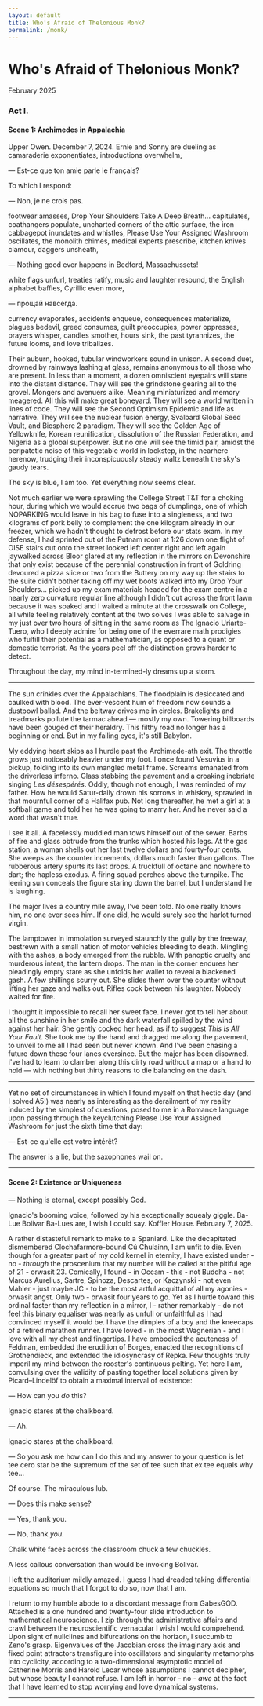 ```yaml
---
layout: default
title: Who's Afraid of Thelonious Monk?
permalink: /monk/
---
```


# Who's Afraid of Thelonious Monk?
<p class="date">February 2025</p>

### Act I.
#### Scene 1: Archimedes in Appalachia
Upper Owen. December 7, 2024. Ernie and Sonny are dueling as camaraderie exponentiates, introductions overwhelm,

— Est-ce que ton amie parle le français?

To which I respond:

— Non, je ne crois pas.

footwear amasses, Drop Your Shoulders Take A Deep Breath... capitulates, coathangers populate, uncharted corners of the attic surface, the iron cabbagepot inundates and whistles, Please Use Your Assigned Washroom oscillates, the monolith chimes, medical experts prescribe, kitchen knives clamour, daggers unsheath,

— Nothing good ever happens in Bedford, Massachussets!

white flags unfurl, treaties ratify, music and laughter resound, the English alphabet baffles, Cyrillic even more, 

— прощай навсегда.

currency evaporates, accidents enqueue, consequences materialize, plagues bedevil, greed consumes, guilt preoccupies, power oppresses, prayers whisper, candles smother, hours sink, the past tyrannizes, the future looms, and love tribalizes.

Their auburn, hooked, tubular windworkers sound in unison. A second duet, drowned by rainways lashing at glass, remains anonymous to all those who are present. In less than a moment, a dozen omniscient eyepairs will stare into the distant distance. They will see the grindstone gearing all to the grovel. Mongers and avenuers alike. Meaning miniaturized and memory meagered. All this will make great boneyard. They will see a world written in lines of code. They will see the Second Optimism Epidemic and life as narrative. They will see the nuclear fusion energy, Svalbard Global Seed Vault, and Biosphere 2 paradigm. They will see the Golden Age of Yellowknife, Korean reunification, dissolution of the Russian Federation, and Nigeria as a global superpower. But no one will see the timid pair, amidst the peripatetic noise of this vegetable world in lockstep, in the nearhere herenow, trudging their inconspicuously steady waltz beneath the sky's gaudy tears.

The sky is blue, I am too. Yet everything now seems clear.

Not much earlier we were sprawling the College Street T&T for a choking hour, during which we would accrue two bags of dumplings, one of which NOPARKING would leave in his bag to fuse into a singleness, and two kilograms of pork belly to complement the one kilogram already in our freezer, which we hadn't thought to defrost before our stats exam. In my defense, I had sprinted out of the Putnam room at 1:26 down one flight of OISE stairs out onto the street looked left center right and left again jaywalked across Bloor glared at my reflection in the mirrors on Devonshire that only exist because of the perennial construction in front of Goldring devoured a pizza slice or two from the Buttery on my way up the stairs to the suite didn't bother taking off my wet boots walked into my Drop Your Shoulders... picked up my exam materials headed for the exam centre in a nearly zero curvature regular line although I didn't cut across the front lawn because it was soaked and I waited a minute at the crosswalk on College, all while feeling relatively content at the two solves I was able to salvage in my just over two hours of sitting in the same room as The Ignacio Uriarte-Tuero, who I deeply admire for being one of the everrare math prodigies who fulfill their potential as a mathematician, as opposed to a quant or domestic terrorist. As the years peel off the distinction grows harder to detect.

Throughout the day, my mind in-termined-ly dreams up a storm.

---

The sun crinkles over the Appalachians. The floodplain is desiccated and caulked with blood. The ever-vescent hum of freedom now sounds a dustbowl ballad. And the beltway drives me in circles. Brakelights and treadmarks pollute the tarmac ahead — mostly my own. Towering billboards have been gouged of their heraldry. This filthy road no longer has a beginning or end. But in my failing eyes, it's still Babylon.

My eddying heart skips as I hurdle past the Archimede-ath exit. The throttle grows just noticeably heavier under my foot. I once found Vesuvius in a pickup, folding into its own mangled metal frame. Screams emanated from the driverless inferno. Glass stabbing the pavement and a croaking inebriate singing *Les désespérés*. Oddly, though not enough, I was reminded of my father. How he would Satur-daily drown his sorrows in whiskey, sprawled in that mournful corner of a Halifax pub. Not long thereafter, he met a girl at a softball game and told her he was going to marry her. And he never said a word that wasn't true.

I see it all. A facelessly muddied man tows himself out of the sewer. Barbs of fire and glass obtrude from the trunks which hosted his legs. At the gas station, a woman shells out her last twelve dollars and fourty-four cents. She weeps as the counter increments, dollars much faster than gallons. The rubberous artery spurts its last drops. A truckfull of octane and nowhere to dart; the hapless exodus. A firing squad perches above the turnpike. The leering sun conceals the figure staring down the barrel, but I understand he is laughing.

The major lives a country mile away, I've been told. No one really knows him, no one ever sees him. If one did, he would surely see the harlot turned virgin.

The lamptower in immolation surveyed staunchly the gully by the freeway, bestrewn with a small nation of motor vehicles bleeding to death. Mingling with the ashes, a body emerged from the rubble. With panoptic cruelty and murderous intent, the lantern drops. The man in the corner endures her pleadingly empty stare as she unfolds her wallet to reveal a blackened gash. A few shillings scurry out. She slides them over the counter without lifting her gaze and walks out. Rifles cock between his laughter. Nobody waited for fire.

I thought it impossible to recall her sweet face. I never got to tell her about all the sunshine in her smile and the dark waterfall spilled by the wind against her hair. She gently cocked her head, as if to suggest *This Is All Your Fault*. She took me by the hand and dragged me along the pavement, to unveil to me all I had seen but never known. And I've been chasing a future down these four lanes eversince. But the major has been disowned. I've had to learn to clamber along this dirty road without a map or a hand to hold — with nothing but thirty reasons to die balancing on the dash.

---

Yet no set of circumstances in which I found myself on that hectic day (and I solved A5!) was nearly as interesting as the derailment of my reality induced by the simplest of questions, posed to me in a Romance language upon passing through the keyclutching Please Use Your Assigned Washroom for just the sixth time that day:

— Est-ce qu'elle est votre intérêt?

The answer is a lie, but the saxophones wail on.

---

#### Scene 2: Existence or Uniqueness
— Nothing is eternal, except possibly God.

Ignacio's booming voice, followed by his exceptionally squealy giggle. Ba-Lue Bolivar Ba-Lues are, I wish I could say. Koffler House. February 7, 2025.

A rather distasteful remark to make to a Spaniard. Like the decapitated dismembered Clochafarmore-bound Cú Chulainn, I am unfit to die. Even though for a greater part of my cold kernel in eternity, I have existed under - no - *through* the proscenium that my number will be called at the pitiful age of 21 - orwasit 23. Comically, I found - in Occam - this - not Buddha - not Marcus Aurelius, Sartre, Spinoza, Descartes, or Kaczynski - not even Mahler - just maybe JC - to be the most artful acquittal of all my agonies - orwasit angst. Only two - orwasit four years to go. Yet as I hurtle toward this ordinal faster than my reflection in a mirror, I - rather remarkably - do not feel this binary equaliser was nearly as unfull or unfaithful as I had convinced myself it would be. I have the dimples of a boy and the kneecaps of a retired marathon runner. I have loved - in the most Wagnerian - and I love with all my chest and fingertips. I have embodied the acuteness of Feldman, embedded the erudition of Borges, enacted the recognitions of Grothendieck, and extended the idiosyncrasy of Repka. Few thoughts truly imperil my mind between the rooster's continuous pelting. Yet here I am, convulsing over the validity of pasting together local solutions given by Picard–Lindelöf to obtain a maximal interval of existence:

— How can you *do* this?

Ignacio stares at the chalkboard.

— Ah.

Ignacio stares at the chalkboard.

— So you ask me how can I do this and my answer to your question is let tee cero star be the supremum of the set of tee such that ex tee equals why tee...

Of course. The miraculous lub.

— Does this make sense?

— Yes, thank you.

— No, thank *you*.

Chalk white faces across the classroom chuck a few chuckles.

A less callous conversation than would be invoking Bolivar.

I left the auditorium mildly amazed. I guess I had dreaded taking differential equations so much that I forgot to do so, now that I am.

I return to my humble abode to a discordant message from GabesGOD. Attached is a one hundred and twenty-four slide introduction to mathematical neuroscience. I zip through the administrative affairs and crawl between the neuroscientific vernacular I wish I would comprehend. Upon sight of nullclines and bifurcations on the horizon, I succumb to Zeno's grasp. Eigenvalues of the Jacobian cross the imaginary axis and fixed point attractors transfigure into oscillators and singularity metamorphs into cyclicity, according to a two-dimensional asymptotic model of Catherine Morris and Harold Lecar whose assumptions I cannot decipher, but whose beauty I cannot refuse. I am left in horror - no - *awe* at the fact that I have learned to stop worrying and love dynamical systems.

---